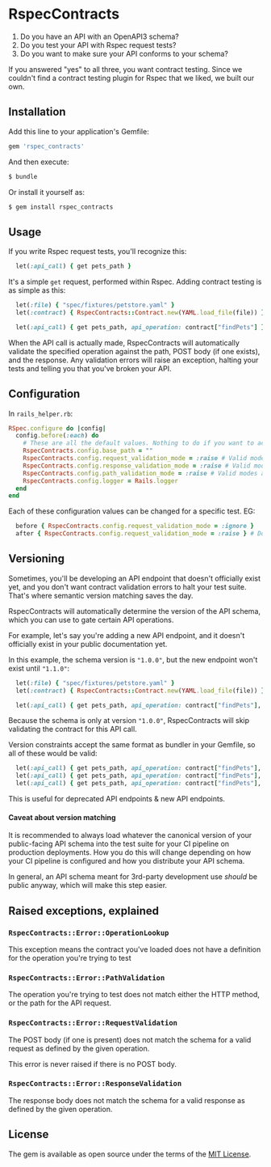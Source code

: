# RspecContracts

1. Do you have an API with an OpenAPI3 schema?
2. Do you test your API with Rspec request tests?
3. Do you want to make sure your API conforms to your schema?

If you answered "yes" to all three, you want contract testing. Since we couldn't find a contract testing plugin for Rspec that we liked, we built our own.


## Installation
Add this line to your application's Gemfile:

```ruby
gem 'rspec_contracts'
```

And then execute:
```bash
$ bundle
```

Or install it yourself as:
```bash
$ gem install rspec_contracts
```

## Usage

If you write Rspec request tests, you'll recognize this:

```ruby
  let(:api_call) { get pets_path }
```

It's a simple `get` request, performed within Rspec. Adding contract testing is as simple as this:

```ruby
  let(:file) { "spec/fixtures/petstore.yaml" }
  let(:contract) { RspecContracts::Contract.new(YAML.load_file(file)) }

  let(:api_call) { get pets_path, api_operation: contract["findPets"] } # 'findPets' is the operation ID for this path
```

When the API call is actually made, RspecContracts will automatically validate the specified operation against the path, POST body (if one exists), and the response. Any validation errors will raise an exception, halting your tests and telling you that you've broken your API.

## Configuration

In `rails_helper.rb`:

```ruby
RSpec.configure do |config|
  config.before(:each) do
    # These are all the default values. Nothing to do if you want to accept the defaults
    RspecContracts.config.base_path = "" 
    RspecContracts.config.request_validation_mode = :raise # Valid modes are `raise`, `log`, and `ignore`
    RspecContracts.config.response_validation_mode = :raise # Valid modes are `raise`, `log`, and `ignore`
    RspecContracts.config.path_validation_mode = :raise # Valid modes are `raise`, `log`, and `ignore`
    RspecContracts.config.logger = Rails.logger 
  end
end
```

Each of these configuration values can be changed for a specific test. EG:

```ruby
  before { RspecContracts.config.request_validation_mode = :ignore }
  after { RspecContracts.config.request_validation_mode = :raise } # Don't forget to set it back to the default
```

## Versioning

Sometimes, you'll be developing an API endpoint that doesn't officially exist yet, and you don't want contract validation errors to halt your test suite. That's where semantic version matching saves the day.

RspecContracts will automatically determine the version of the API schema, which you can use to gate certain API operations.

For example, let's say you're adding a new API endpoint, and it doesn't officially exist in your public documentation yet.

In this example, the schema version is `"1.0.0"`, but the new endpoint won't exist until `"1.1.0"`:

```ruby
  let(:file) { "spec/fixtures/petstore.yaml" }
  let(:contract) { RspecContracts::Contract.new(YAML.load_file(file)) }

  let(:api_call) { get pets_path, api_operation: contract["findPets"], api_version: ">= 1.1.0" }

```

Because the schema is only at version `"1.0.0"`, RspecContracts will skip validating the contract for this API call.

Version constraints accept the same format as bundler in your Gemfile, so all of these would be valid:

```ruby
  let(:api_call) { get pets_path, api_operation: contract["findPets"], api_version: "~> 1.1.0" }
  let(:api_call) { get pets_path, api_operation: contract["findPets"], api_version: ">= 1.1.0, < 2" }
  let(:api_call) { get pets_path, api_operation: contract["findPets"], api_version: "1.1.0" }
```

This is useful for deprecated API endpoints & new API endpoints.

#### Caveat about version matching

It is recommended to always load whatever the canonical version of your public-facing API schema into the test suite for your CI pipeline on production deployments. How you do this will change depending on how your CI pipeline is configured and how you distribute your API schema.

In general, an API schema meant for 3rd-party development use _should_ be public anyway, which will make this step easier.

## Raised exceptions, explained

### `RspecContracts::Error::OperationLookup`

This exception means the contract you've loaded does not have a definition for the operation you're trying to test

### `RspecContracts::Error::PathValidation`

The operation you're trying to test does not match either the HTTP method, or the path for the API request.

### `RspecContracts::Error::RequestValidation`

The POST body (if one is present) does not match the schema for a valid request as defined by the given operation.

This error is never raised if there is no POST body.

### `RspecContracts::Error::ResponseValidation`

The response body does not match the schema for a valid response as defined by the given operation.


## License
The gem is available as open source under the terms of the [MIT License](https://opensource.org/licenses/MIT).
